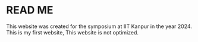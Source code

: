 <h1>READ ME</h1>
This website was created for the symposium at IIT Kanpur in the year 2024.<br>
This is my first website, This website is not optimized.
